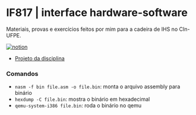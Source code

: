 # IF817 | interface hardware-software
Materiais, provas e exercícios feitos por mim para a cadeira de IHS no CIn-UFPE.

[![notion](https://img.shields.io/badge/Notion-000000?style=for-the-badge&logo=notion&logoColor=white)](https://nfeab.notion.site/IF817-IHS-8ece066cc5f14cbbac7b6f0814a986ef)

- [Projeto da disciplina](https://github.com/mateuseap/projeto-ihs)

### Comandos
- `nasm -f bin file.asm -o file.bin`: monta o arquivo assembly para binário
- `hexdump -C file.bin`: mostra o binário em hexadecimal
- `qemu-system-i386 file.bin`: roda o binário no qemu
